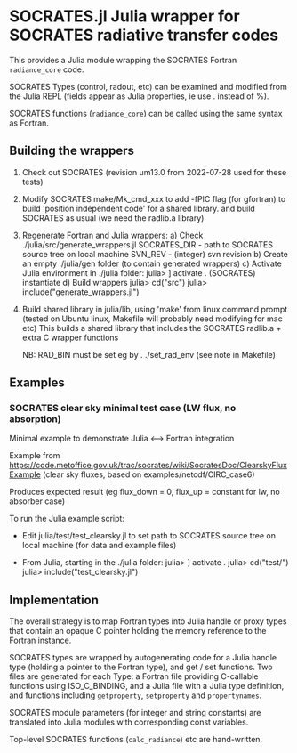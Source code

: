 # SOCRATES.jl Julia wrapper for SOCRATES radiative transfer codes

This provides a Julia module wrapping the SOCRATES Fortran `radiance_core` code.

SOCRATES Types (control, radout, etc) can be examined and modified from the Julia REPL
(fields appear as Julia properties, ie use . instead of %).

SOCRATES functions (`radiance_core`) can be called using the same syntax as Fortran.

## Building the wrappers
    
1. Check out SOCRATES (revision um13.0 from 2022-07-28 used for these tests)
    
2. Modify SOCRATES make/Mk_cmd_xxx to add -fPIC flag (for gfortran) to
  build 'position independent code' for a shared library. and
  build SOCRATES as usual (we need the radlib.a library)
    
3. Regenerate Fortran and Julia wrappers:
        a) Check  ./julia/src/generate_wrappers.jl
             SOCRATES_DIR  - path to SOCRATES source tree on local machine
             SVN_REV  - (integer) svn revision
        b) Create an empty ./julia/gen folder (to contain generated wrappers)
        c) Activate Julia environment in ./julia folder:
            julia> ] activate .
            (SOCRATES) instantiate
        d) Build wrappers
            julia> cd("src")
            julia> include("generate_wrappers.jl")
  
    
4. Build shared library in julia/lib, using 'make'
    from linux command prompt (tested on Ubuntu linux, Makefile
    will probably need modifying for mac etc)
    This builds a shared library that includes the
    SOCRATES radlib.a + extra C wrapper functions

    NB: RAD_BIN must be set eg by . ./set_rad_env  (see note in Makefile)
    

## Examples
### SOCRATES clear sky minimal test case (LW flux, no absorption)
    
Minimal example to demonstrate Julia <--> Fortran integration

Example from https://code.metoffice.gov.uk/trac/socrates/wiki/SocratesDoc/ClearskyFluxExample
(clear sky fluxes, based on examples/netcdf/CIRC_case6)

Produces expected result (eg flux_down = 0, flux_up = constant for lw, no absorber case)

To run the Julia example script:
- Edit julia/test/test_clearsky.jl to set path
  to SOCRATES source tree on local machine (for data and example files)

- From Julia, starting in the ./julia folder:
        julia> ] activate .
        julia> cd("test/")
        julia> include("test_clearsky.jl")

## Implementation

The overall strategy is to map Fortran types into Julia handle or proxy types that contain
an opaque C pointer holding the memory reference to the Fortran instance.

SOCRATES types are wrapped by autogenerating code for a Julia handle type (holding a pointer
to the Fortran type), and get / set functions. Two files are generated for each Type: a 
Fortran file providing C-callable functions using ISO_C_BINDING, and a Julia file with
a Julia type definition, and functions including `getproperty`, `setproperty` and `propertynames`.

SOCRATES module parameters (for integer and string constants) are translated into Julia modules
with corresponding const variables.

Top-level SOCRATES functions (`calc_radiance`) etc are hand-written.
